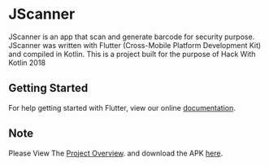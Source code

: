 # JScanner
JScanner is an app that scan and generate barcode for security purpose. JScanner was written with Flutter (Cross-Mobile Platform Development Kit) and compiled in Kotlin. This is a project built for the purpose of Hack With Kotlin 2018

## Getting Started
For help getting started with Flutter, view our online
[documentation](https://flutter.io/).

## Note
Please View The [Project Overview](https://drive.google.com/open?id=1MPoWtSm-CA6ijUocMZR2ZSay2-0giCnS). and download the APK [here](https://drive.google.com/open?id=1GJfQ6vI3TYWJN2QxvhOlbvm80rG4gdAN).
